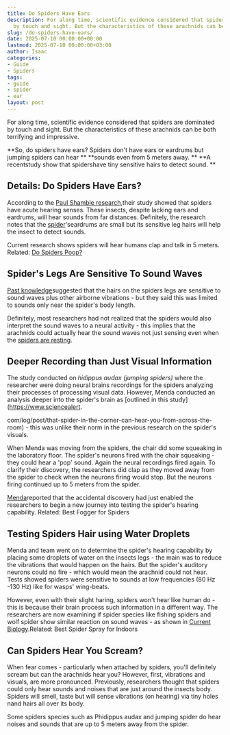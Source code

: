 ```yaml
---
title: Do Spiders Have Ears
description: For along time, scientific evidence considered that spiders are dominated
  by touch and sight. But the characteristics of these arachnids can be both...
slug: /do-spiders-have-ears/
date: 2025-07-10 00:00:00+00:00
lastmod: 2025-07-10 00:00:00+03:00
author: Isaac
categories:
- Guide
- Spiders
tags:
- guide
- spider
- ear
layout: post
---
```

For along time, scientific evidence considered that spiders are dominated by touch and sight. But the characteristics of these arachnids can be both terrifying and impressive.

**So, do spiders have ears? Spiders don't have ears or eardrums but jumping spiders can hear ** **sounds even from 5 meters away. ** **A recentstudy show that spidershave tiny sensitive hairs to detect sound. **

##  Details: Do Spiders Have Ears?

According to the [Paul Shamble research](https://www.theguardian.com/science/2016/oct/13/spiders-dont-have-ears-but-they-can-still-hear-you-coming),their study showed that spiders have acute hearing senses. These insects, despite lacking ears and eardrums, will hear sounds from far distances. Definitely, the research notes that the [spider](https://pestpolicy.com/can-you-drown-a-spider/)'seardrums are small but its sensitive leg hairs will help the insect to detect sounds.

Current research shows spiders will hear humans clap and talk in 5 meters. Related: [Do Spiders Poop? ](https://pestpolicy.com/do-spiders-poop/)

##  Spider's Legs Are Sensitive To Sound Waves

[Past knowledge](https://www.researchgate.net/blog/post/that-spider-in-the-corner-can-hear-you-from-across-the-room)suggested that the hairs on the spiders legs are sensitive to sound waves plus other airborne vibrations - but they said this was limited to sounds only near the spider's body length.

Definitely, most researchers had not realized that the spiders would also interpret the sound waves to a neural activity - this implies that the arachnids could actually hear the sound waves not just sensing even when the [spiders are resting](https://pestpolicy.com/do-spiders-sleep/).

##  Deeper Recording than Just Visual Information

The study conducted on *hidippus audax (jumping spiders)* where the researcher were doing neural brains recordings for the spiders analyzing their processes of processing visual data. However, Menda conducted an analysis deeper into the spider's brain as [outlined in this study](https://www.sciencealert.

com/log/post/that-spider-in-the-corner-can-hear-you-from-across-the-room) - this was unlike their norm in the previous research on the spider's visuals.

When Menda was moving from the spiders, the chair did some squeaking in the laboratory floor. The spider's neurons fired with the chair squeaking - they could hear a 'pop' sound. Again the neural recordings fired again. To clarify their discovery, the researchers did clap as they moved away from the spider to check when the neurons firing would stop. But the neurons firing continued up to 5 meters from the spider.

[Menda](https://www.sciencealert.com/log/post/that-spider-in-the-corner-can-hear-you-from-across-the-room)reported that the accidental discovery had just enabled the researchers to begin a new journey into testing the spider's hearing capability. Related: Best Fogger for Spiders

##  Testing Spiders Hair using Water Droplets

Menda and team went on to determine the spider's hearing capability by placing some droplets of water on the insects legs - the main was to reduce the vibrations that would happen on the hairs. But the spider's auditory neurons could no fire - which would mean the arachnid could not hear. Tests showed spiders were sensitive to sounds at low frequencies (80 Hz -130 Hz) like for wasps' wing-beats.

However, even with their slight haring, spiders won't hear like human do - this is because their brain process such information in a different way. The researchers are now examining if spider species like fishing spiders and wolf spider show similar reaction on sound waves - as shown in [Current Biology](http://www.cell.com/current-biology/fulltext/S0960-9822(16)30985-X).Related: Best Spider Spray for Indoors

##  Can Spiders Hear You Scream?

When fear comes - particularly when attached by spiders, you'll definitely scream but can the arachnids hear you? However, first, vibrations and visuals, are more pronounced. Previously, researchers thought that spiders could only hear sounds and noises that are just around the insects body. Spiders will smell, taste but will sense vibrations (on hearing) via tiny holes nand hairs all over its body.

Some spiders species such as Phidippus audax and jumping spider do hear noises and sounds that are up to 5 meters away from the spider.
